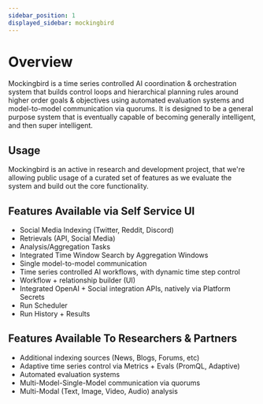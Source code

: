 ```yaml
---
sidebar_position: 1
displayed_sidebar: mockingbird
---
```


# Overview

Mockingbird is a time series controlled AI coordination & orchestration system that builds control loops and
hierarchical planning rules
around higher order goals & objectives using automated evaluation systems and model-to-model communication via quorums.
It is designed to be a general purpose system that is eventually capable of becoming generally intelligent,
and then super intelligent.

## Usage

Mockingbird is an active in research and development project, that we're allowing public usage of a curated set of
features
as we evaluate the system and build out the core functionality.

## Features Available via Self Service UI

- Social Media Indexing (Twitter, Reddit, Discord)
- Retrievals (API, Social Media)
- Analysis/Aggregation Tasks
- Integrated Time Window Search by Aggregation Windows
- Single model-to-model communication
- Time series controlled AI workflows, with dynamic time step control
- Workflow + relationship builder (UI)
- Integrated OpenAI + Social integration APIs, natively via Platform Secrets
- Run Scheduler
- Run History + Results

## Features Available To Researchers & Partners

- Additional indexing sources (News, Blogs, Forums, etc)
- Adaptive time series control via Metrics + Evals (PromQL, Adaptive)
- Automated evaluation systems
- Multi-Model-Single-Model communication via quorums
- Multi-Modal (Text, Image, Video, Audio) analysis

